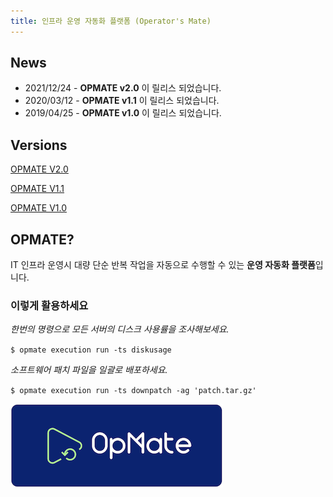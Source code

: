```yaml
---
title: 인프라 운영 자동화 플랫폼 (Operator's Mate)
---
```


## News

- 2021/12/24 - **OPMATE v2.0** 이 릴리스 되었습니다.
- 2020/03/12 - **OPMATE v1.1** 이 릴리스 되었습니다.
- 2019/04/25 - **OPMATE v1.0** 이 릴리스 되었습니다.

## Versions

[OPMATE V2.0](/v2.0)

[OPMATE V1.1](/v1.1)

[OPMATE V1.0](/v1.0)

## OPMATE?

IT 인프라 운영시 대량 단순 반복 작업을 자동으로 수행할 수 있는 **운영 자동화 플랫폼**입니다.

### 이렇게 활용하세요

*한번의 명령으로 모든 서버의 디스크 사용률을 조사해보세요.*

`$ opmate execution run -ts diskusage`

*소프트웨어 패치 파일을 일괄로 배포하세요.*

`$ opmate execution run -ts downpatch -ag 'patch.tar.gz'`

![Alt text](/img/logo-blue-small.png)
